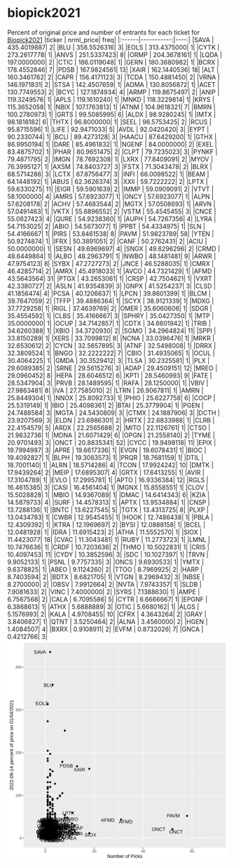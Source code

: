 # biopick2021
Percent of original price and number of entrants for each ticket for [Biopick2021](https://twitter.com/hashtag/Biopick2021)
|ticker |  nrml_price| freq|
|:------|-----------:|----:|
|SAVA   | 435.4019887|    2|
|BLU    | 358.5526316|    3|
|EOLS   | 313.4375000|    1|
|CYTK   | 273.2617778|    1|
|ANVS   | 251.5337423|    8|
|ORMP   | 204.3678161|    1|
|LQDA   | 197.0000000|    2|
|CTIC   | 186.0119048|    1|
|GERN   | 180.3680982|    1|
|BCRX   | 178.4552846|    7|
|PDSB   | 167.9824561|   13|
|XAIR   | 162.1440536|   18|
|ALT    | 160.3461762|    2|
|CAPR   | 156.4171123|    3|
|TCDA   | 150.4881450|    2|
|VRNA   | 146.1971831|    2|
|STSA   | 142.4507659|    1|
|ADMA   | 130.8056872|    1|
|ACET   | 130.7749553|    2|
|BCYC   | 127.1874934|    4|
|ARMP   | 119.8675497|    2|
|ANIP   | 119.3249576|    1|
|APLS   | 119.1610240|    1|
|MNKD   | 118.3229814|    1|
|KRYS   | 115.3652058|    1|
|NBIX   | 107.1763813|    1|
|ATNM   | 104.9618321|    7|
|BMRN   | 100.2780973|    1|
|GRTS   |  99.5085995|    6|
|ALDX   |  98.9280245|    1|
|IMTX   |  98.1818182|    6|
|THTX   |  96.8000000|    1|
|SEEL   |  96.5753425|    2|
|RCUS   |  95.8715596|    1|
|LIFE   |  92.9471033|    5|
|AVDL   |  92.0420420|    3|
|EYPT   |  90.2330744|    1|
|BCLI   |  89.4273128|    3|
|HAACU  |  87.6429200|    1|
|GTHX   |  86.9950194|    1|
|DARE   |  85.4961832|    1|
|NGENF  |  84.0000000|    2|
|EXEL   |  83.4875702|    1|
|PHAR   |  80.9651475|    2|
|CLPT   |  79.7235023|    3|
|PYNKF  |  79.4871795|    2|
|IMGN   |  78.7692308|    1|
|LXRX   |  77.8409091|    2|
|MYOV   |  76.3995127|    1|
|AXSM   |  74.8403727|    3|
|FSTX   |  71.3043478|    2|
|BLRX   |  68.5714286|    3|
|LCTX   |  67.8756477|    3|
|INFI   |  66.0098522|    1|
|BEAM   |  64.1448192|    1|
|ABUS   |  62.3626374|    3|
|XXII   |  59.7222222|    2|
|LPTX   |  59.6330275|   11|
|EIGR   |  59.5901639|    2|
|IMMP   |  59.0909091|    2|
|VTVT   |  58.1000000|    4|
|AMRS   |  57.6923077|    1|
|ONCY   |  57.6923077|    1|
|ALPN   |  57.6208178|    2|
|ACHV   |  57.4683544|    2|
|MGTX   |  57.0508693|    1|
|ARVN   |  57.0491463|    1|
|VKTX   |  55.6896552|    2|
|VSTM   |  55.4545455|    3|
|CNCE   |  55.0827423|    4|
|QURE   |  54.9238360|    1|
|AUPH   |  54.7267356|    4|
|LYRA   |  54.7153025|    2|
|ABIO   |  54.5673077|    1|
|PPBT   |  54.4334975|    1|
|SLN    |  54.4166667|    1|
|PIRS   |  53.8461538|    8|
|PAVM   |  51.9823789|   58|
|YTEN   |  50.9274874|    1|
|IFRX   |  50.3891051|    2|
|CANF   |  50.2762431|    2|
|ACIU   |  50.0000000|    1|
|SESN   |  49.6969697|    4|
|SNGX   |  49.6296296|    2|
|CRMD   |  48.6449864|    1|
|ALBO   |  48.2963791|    1|
|NWBO   |  48.1481481|    9|
|ARWR   |  47.9754123|    8|
|SYBX   |  47.2727273|    2|
|JNCE   |  46.5288035|    1|
|CMRX   |  46.4285714|    2|
|AMRX   |  45.4918033|    1|
|AVCO   |  44.7321429|    1|
|AFMD   |  43.5643564|   31|
|PTGX   |  43.2653061|    1|
|CRSP   |  42.7504621|    1|
|VXRT   |  42.3380727|    2|
|ASLN   |  41.9354839|    3|
|GNPX   |  41.5254237|    3|
|CLSD   |  41.1856474|    4|
|PCSA   |  40.1206637|    1|
|LPCN   |  39.8601399|    1|
|BLCM   |  39.7647059|    2|
|TFFP   |  39.4886364|    1|
|SCYX   |  38.9121339|    1|
|MDXG   |  37.7729258|    1|
|RIGL   |  37.4639769|    2|
|OMER   |  35.6060606|    1|
|SDGR   |  35.4554592|    1|
|CLBS   |  35.4166667|    3|
|SPHRY  |  35.0427350|    1|
|MTP    |  35.0000000|    1|
|OCUP   |  34.7142857|    1|
|CDTX   |  34.6601942|    1|
|TRIB   |  34.6260388|    1|
|XBIO   |  34.3720930|    2|
|SGMO   |  34.2964824|   11|
|SPPI   |  33.8150289|    1|
|XERS   |  33.7099812|    8|
|NCNA   |  33.0396476|    1|
|MRKR   |  32.6530612|    2|
|CYCN   |  32.5657895|    3|
|ATNF   |  32.5498008|    1|
|DRRX   |  32.3809524|    1|
|BNGO   |  32.2222222|    7|
|CBIO   |  31.4935065|    1|
|OCUL   |  30.4064225|    1|
|GMDA   |  30.3529412|    3|
|TLSA   |  30.2325581|    1|
|PLX    |  29.6089385|    2|
|SRNE   |  29.5615276|    3|
|ADAP   |  29.4509151|   12|
|MREO   |  29.0960452|    8|
|HEPA   |  28.6046512|    6|
|KPTI   |  28.5460993|    9|
|FATE   |  28.5347904|    3|
|PRVB   |  28.1489595|    1|
|RAFA   |  28.1250000|    1|
|VBIV   |  27.9863481|    8|
|IVA    |  27.7585010|    2|
|LTRN   |  26.9067811|    1|
|AMRN   |  25.8449304|    1|
|NNOX   |  25.8092733|    1|
|PHIO   |  25.6227758|    6|
|COCP   |  25.5319149|    1|
|IBIO   |  25.4098361|    2|
|BTAI   |  25.3779904|    1|
|PGEN   |  24.7488584|    3|
|MGTA   |  24.5430809|    3|
|CTMX   |  24.1887906|    3|
|DCTH   |  23.9207569|    3|
|ELDN   |  23.6986301|    2|
|HRTX   |  22.6833988|    1|
|CLRB   |  22.4154579|    5|
|ARDX   |  22.2565688|    2|
|MITO   |  22.1126761|    1|
|CTSO   |  21.9832736|    1|
|MDNA   |  21.6071429|    6|
|OPGN   |  21.2558140|    2|
|TYME   |  20.9701493|    3|
|ONCT   |  20.8835341|   52|
|CYCC   |  19.9498118|   11|
|EPIX   |  19.7994987|    3|
|APRE   |  19.6617336|    1|
|EVGN   |  19.6078431|    1|
|BIOC   |  19.4092827|    1|
|BLPH   |  19.3083573|    1|
|PRQR   |  18.7681159|    1|
|DTIL   |  18.7001140|    1|
|ALRN   |  18.5714286|    4|
|TCON   |  17.9924242|   10|
|DMTK   |  17.9439264|    2|
|MEIP   |  17.6895307|    4|
|GRTX   |  17.6413255|    1|
|AVIR   |  17.3104789|    1|
|EVLO   |  17.2995781|    1|
|APTO   |  16.9336384|   12|
|RGLS   |  16.4615385|    3|
|CASI   |  16.4561404|    1|
|MGNX   |  15.8558551|    1|
|CLOV   |  15.5028828|    1|
|MBIO   |  14.9367089|    1|
|DMAC   |  14.6414343|    6|
|KZIA   |  14.5879733|    4|
|SURF   |  14.4578313|    1|
|APTX   |  13.9534884|    1|
|CNSP   |  13.7288136|    1|
|BNTC   |  13.6227545|    5|
|TGTX   |  13.4313725|    8|
|PLXP   |  13.0434783|    1|
|CWBR   |  12.9545455|    1|
|HOOK   |  12.7486438|    1|
|PBLA   |  12.4309392|    1|
|KTRA   |  12.1969697|    2|
|BYSI   |  12.0888158|    1|
|BCEL   |  12.0481928|    1|
|IDRA   |  11.6915423|    2|
|ATHA   |  11.5552570|    1|
|SIOX   |  11.4423077|   18|
|CVAC   |  11.3043481|    1|
|RUBY   |  11.2773723|    1|
|LMNL   |  10.7476636|    1|
|CRDF   |  10.7203636|    2|
|THMO   |  10.5022831|    1|
|CRIS   |  10.4097453|   11|
|CYDY   |  10.3852596|    3|
|SDC    |  10.1027397|    1|
|TRVN   |   9.9052133|    1|
|PSNL   |   9.7757335|    3|
|ONCS   |   9.6930533|    1|
|YMTX   |   9.6378825|    1|
|ABEO   |   9.1124260|    2|
|TTOO   |   8.7969925|    2|
|HARP   |   8.7403594|    2|
|BDTX   |   8.6821705|    1|
|VTGN   |   8.2969432|    3|
|NBSE   |   8.2700000|    2|
|OBSV   |   7.9912664|    2|
|NVTA   |   7.9743357|    1|
|SLDB   |   7.9081633|    2|
|VINC   |   7.4000000|    2|
|SYRS   |   7.1388630|    1|
|AMPE   |   6.7567568|    2|
|CALA   |   6.7095586|    5|
|CYTR   |   6.6666667|    1|
|EPGNF  |   6.3868613|    1|
|ATHX   |   5.6888889|    3|
|OTIC   |   5.6680162|    1|
|ALGS   |   5.1576993|    2|
|KALA   |   4.9708455|   10|
|CFRX   |   4.3643264|    2|
|GRAY   |   3.8406827|    1|
|QTNT   |   3.5250464|    2|
|ALNA   |   3.4560000|    2|
|HGEN   |   1.4084507|    4|
|BXRX   |   0.9108911|    2|
|EVFM   |   0.8732026|    7|
|GNCA   |   0.4212766|    3|
![retvspicks](biopicks.png?raw=true)
